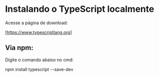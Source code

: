 # Instalando o TypeScript localmente

Acesse a página de download:

[https://www.typescriptlang.org]

## Via npm:

Digite o comando abaixo no cmd:

npm install typescript --save-dev

